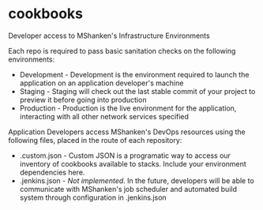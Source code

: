 cookbooks
=========

Developer access to MShanken's Infrastructure Environments

Each repo is required to pass basic sanitation checks on the following environments:

+ Development - Development is the environment required to launch the application on an application developer's machine
+ Staging - Staging will check out the last stable commit of your project to preview it before going into production
+ Production - Production is the live environment for the application, interacting with all other network services specified

Application Developers access MShanken's DevOps resources using the following files, placed in the route of each repository:

+ .custom.json - Custom JSON is a programatic way to access our inventory of cookbooks available to stacks. Include your environment dependencies here.
+ .jenkins.json - _Not implemented_. In the future, developers will be able to communicate with MShanken's job scheduler and automated build system through configuration in .jenkins.json
